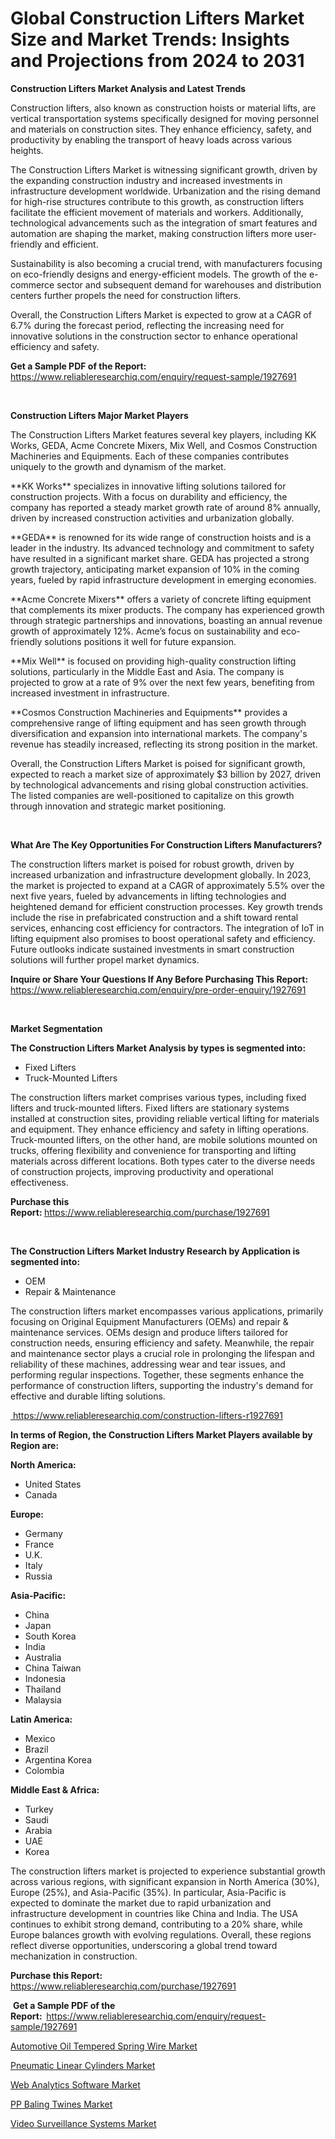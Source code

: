 <p><h1>Global Construction Lifters Market Size and Market Trends: Insights and Projections from 2024 to 2031</h1></p><p><strong>Construction Lifters Market Analysis and Latest Trends</strong></p>
<p><p>Construction lifters, also known as construction hoists or material lifts, are vertical transportation systems specifically designed for moving personnel and materials on construction sites. They enhance efficiency, safety, and productivity by enabling the transport of heavy loads across various heights.</p><p>The Construction Lifters Market is witnessing significant growth, driven by the expanding construction industry and increased investments in infrastructure development worldwide. Urbanization and the rising demand for high-rise structures contribute to this growth, as construction lifters facilitate the efficient movement of materials and workers. Additionally, technological advancements such as the integration of smart features and automation are shaping the market, making construction lifters more user-friendly and efficient.</p><p>Sustainability is also becoming a crucial trend, with manufacturers focusing on eco-friendly designs and energy-efficient models. The growth of the e-commerce sector and subsequent demand for warehouses and distribution centers further propels the need for construction lifters.</p><p>Overall, the Construction Lifters Market is expected to grow at a CAGR of 6.7% during the forecast period, reflecting the increasing need for innovative solutions in the construction sector to enhance operational efficiency and safety.</p></p>
<p><strong>Get a Sample PDF of the Report:&nbsp;</strong> <a href="https://www.reliableresearchiq.com/enquiry/request-sample/1927691?utm_campaign=1087&utm_medium=2&utm_source=Github&utm_content=ia&utm_term=25102024&utm_id=construction-lifters">https://www.reliableresearchiq.com/enquiry/request-sample/1927691</a></p>
<p>&nbsp;</p>
<p><strong>Construction Lifters Major Market Players</strong></p>
<p><p>The Construction Lifters Market features several key players, including KK Works, GEDA, Acme Concrete Mixers, Mix Well, and Cosmos Construction Machineries and Equipments. Each of these companies contributes uniquely to the growth and dynamism of the market.</p><p>**KK Works** specializes in innovative lifting solutions tailored for construction projects. With a focus on durability and efficiency, the company has reported a steady market growth rate of around 8% annually, driven by increased construction activities and urbanization globally.</p><p>**GEDA** is renowned for its wide range of construction hoists and is a leader in the industry. Its advanced technology and commitment to safety have resulted in a significant market share. GEDA has projected a strong growth trajectory, anticipating market expansion of 10% in the coming years, fueled by rapid infrastructure development in emerging economies.</p><p>**Acme Concrete Mixers** offers a variety of concrete lifting equipment that complements its mixer products. The company has experienced growth through strategic partnerships and innovations, boasting an annual revenue growth of approximately 12%. Acme’s focus on sustainability and eco-friendly solutions positions it well for future expansion.</p><p>**Mix Well** is focused on providing high-quality construction lifting solutions, particularly in the Middle East and Asia. The company is projected to grow at a rate of 9% over the next few years, benefiting from increased investment in infrastructure.</p><p>**Cosmos Construction Machineries and Equipments** provides a comprehensive range of lifting equipment and has seen growth through diversification and expansion into international markets. The company's revenue has steadily increased, reflecting its strong position in the market.</p><p>Overall, the Construction Lifters Market is poised for significant growth, expected to reach a market size of approximately $3 billion by 2027, driven by technological advancements and rising global construction activities. The listed companies are well-positioned to capitalize on this growth through innovation and strategic market positioning.</p></p>
<p>&nbsp;</p>
<p><strong>What Are The Key Opportunities For Construction Lifters Manufacturers?</strong></p>
<p><p>The construction lifters market is poised for robust growth, driven by increased urbanization and infrastructure development globally. In 2023, the market is projected to expand at a CAGR of approximately 5.5% over the next five years, fueled by advancements in lifting technologies and heightened demand for efficient construction processes. Key growth trends include the rise in prefabricated construction and a shift toward rental services, enhancing cost efficiency for contractors. The integration of IoT in lifting equipment also promises to boost operational safety and efficiency. Future outlooks indicate sustained investments in smart construction solutions will further propel market dynamics.</p></p>
<p><strong>Inquire or Share Your Questions If Any Before Purchasing This Report:</strong> <a href="https://www.reliableresearchiq.com/enquiry/pre-order-enquiry/1927691?utm_campaign=1087&utm_medium=2&utm_source=Github&utm_content=ia&utm_term=25102024&utm_id=construction-lifters">https://www.reliableresearchiq.com/enquiry/pre-order-enquiry/1927691</a></p>
<p>&nbsp;</p>
<p><strong>Market Segmentation</strong></p>
<p><strong>The Construction Lifters Market Analysis by types is segmented into:</strong></p>
<p><ul><li>Fixed Lifters</li><li>Truck-Mounted Lifters</li></ul></p>
<p><p>The construction lifters market comprises various types, including fixed lifters and truck-mounted lifters. Fixed lifters are stationary systems installed at construction sites, providing reliable vertical lifting for materials and equipment. They enhance efficiency and safety in lifting operations. Truck-mounted lifters, on the other hand, are mobile solutions mounted on trucks, offering flexibility and convenience for transporting and lifting materials across different locations. Both types cater to the diverse needs of construction projects, improving productivity and operational effectiveness.</p></p>
<p><strong>Purchase this Report:&nbsp;</strong><a href="https://www.reliableresearchiq.com/purchase/1927691?utm_campaign=1087&utm_medium=2&utm_source=Github&utm_content=ia&utm_term=25102024&utm_id=construction-lifters">https://www.reliableresearchiq.com/purchase/1927691</a></p>
<p>&nbsp;</p>
<p><strong>The Construction Lifters Market Industry Research by Application is segmented into:</strong></p>
<p><ul><li>OEM</li><li>Repair & Maintenance</li></ul></p>
<p><p>The construction lifters market encompasses various applications, primarily focusing on Original Equipment Manufacturers (OEMs) and repair & maintenance services. OEMs design and produce lifters tailored for construction needs, ensuring efficiency and safety. Meanwhile, the repair and maintenance sector plays a crucial role in prolonging the lifespan and reliability of these machines, addressing wear and tear issues, and performing regular inspections. Together, these segments enhance the performance of construction lifters, supporting the industry's demand for effective and durable lifting solutions.</p></p>
<p><a href="https://www.reliableresearchiq.com/construction-lifters-r1927691?utm_campaign=1087&utm_medium=2&utm_source=Github&utm_content=ia&utm_term=25102024&utm_id=construction-lifters">&nbsp;https://www.reliableresearchiq.com/construction-lifters-r1927691</a></p>
<p><strong>In terms of Region, the Construction Lifters Market Players available by Region are:</strong></p>
<p>
    <p> <strong> North America: </strong>
        <ul>
            <li>United States</li>
            <li>Canada</li>
        </ul>
        </p> 
    <p> <strong> Europe: </strong>
        <ul>
            <li>Germany</li>
            <li>France</li>
            <li>U.K.</li>
            <li>Italy</li>
            <li>Russia</li>
        </ul>
        </p> 
    <p> <strong> Asia-Pacific: </strong>
        <ul>
            <li>China</li>
            <li>Japan</li>
            <li>South Korea</li>
            <li>India</li>
            <li>Australia</li>
            <li>China Taiwan</li>
            <li>Indonesia</li>
            <li>Thailand</li>
            <li>Malaysia</li>
        </ul>
        </p> 
    <p> <strong> Latin America: </strong>
        <ul>
            <li>Mexico</li>
            <li>Brazil</li>
            <li>Argentina Korea</li>
            <li>Colombia</li>
        </ul>
        </p> 
    <p> <strong> Middle East & Africa: </strong>
        <ul>
            <li>Turkey</li>
            <li>Saudi</li>
            <li>Arabia</li>
            <li>UAE</li>
            <li>Korea</li>
        </ul>
    </p>
    </p>
<p><p>The construction lifters market is projected to experience substantial growth across various regions, with significant expansion in North America (30%), Europe (25%), and Asia-Pacific (35%). In particular, Asia-Pacific is expected to dominate the market due to rapid urbanization and infrastructure development in countries like China and India. The USA continues to exhibit strong demand, contributing to a 20% share, while Europe balances growth with evolving regulations. Overall, these regions reflect diverse opportunities, underscoring a global trend toward mechanization in construction.</p></p>
<p><strong>Purchase this Report: </strong><a href="https://www.reliableresearchiq.com/purchase/1927691?utm_campaign=1087&utm_medium=2&utm_source=Github&utm_content=ia&utm_term=25102024&utm_id=construction-lifters">https://www.reliableresearchiq.com/purchase/1927691</a></p>
<p>&nbsp;<strong>Get a Sample PDF of the Report:&nbsp;&nbsp;</strong><a href="https://www.reliableresearchiq.com/enquiry/request-sample/1927691?utm_campaign=1087&utm_medium=2&utm_source=Github&utm_content=ia&utm_term=25102024&utm_id=construction-lifters">https://www.reliableresearchiq.com/enquiry/request-sample/1927691</a></p>
<p><strong></strong></p>
<p><p><a href="https://github.com/vitacbq/Market-Research-Report-List-1/blob/main/automotive-oil-tempered-spring-wire-market.md?utm_campaign=1087&utm_medium=2&utm_source=Github&utm_content=ia&utm_term=25102024&utm_id=construction-lifters">Automotive Oil Tempered Spring Wire Market</a></p><p><a href="https://issuu.com/reportprime-2/docs/pneumatic-linear-cylinders-market-s_f2349ed5342a4a?utm_campaign=1087&utm_medium=2&utm_source=Github&utm_content=ia&utm_term=25102024&utm_id=construction-lifters">Pneumatic Linear Cylinders Market</a></p><p><a href="https://github.com/benjigwozdzus/Market-Research-Report-List-1/blob/main/web-analytics-software-market.md?utm_campaign=1087&utm_medium=2&utm_source=Github&utm_content=ia&utm_term=25102024&utm_id=construction-lifters">Web Analytics Software Market</a></p><p><a href="https://www.linkedin.com/pulse/pp-baling-twines-market-outlook-current-assessment-future-projections-m0ibc?utm_campaign=1087&utm_medium=2&utm_source=Github&utm_content=ia&utm_term=25102024&utm_id=construction-lifters">PP Baling Twines Market</a></p><p><a href="https://issuu.com/reportprime-2/docs/video-surveillance-systems-market-s_9b2c6878d7a1e4?utm_campaign=1087&utm_medium=2&utm_source=Github&utm_content=ia&utm_term=25102024&utm_id=construction-lifters">Video Surveillance Systems Market</a></p></p>